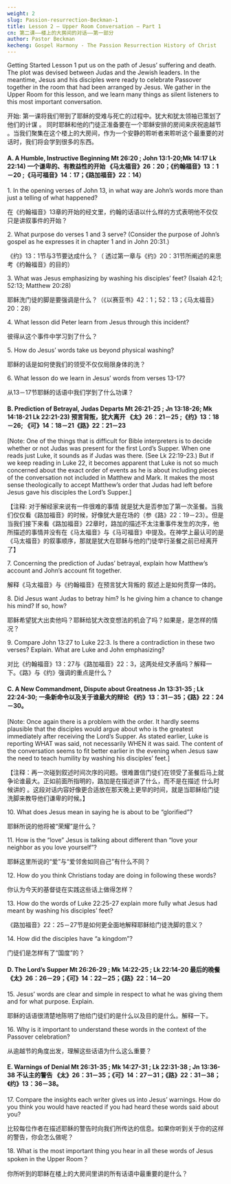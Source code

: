 ```yaml
---
weight: 2
slug: Passion-resurrection-Beckman-1
title: Lesson 2 – Upper Room Conversation – Part 1
cn: 第二课——楼上的大房间的对话——第一部分
author: Pastor Beckman
kecheng: Gospel Harmony - The Passion Resurrection History of Christ
---
```



Getting Started Lesson 1 put us on the path of Jesus’ suffering and death. The plot was devised between Judas and the Jewish leaders. In the meantime, Jesus and his disciples were ready to celebrate Passover together in the room that had been arranged by Jesus. We gather in the Upper Room for this lesson, and we learn many things as silent listeners to this most important conversation.

开始: 第一课将我们带到了耶稣的受难与死亡的过程中。犹大和犹太领袖已策划了他们的计谋 。 同时耶稣和他的门徒正准备要在一个耶稣安排的房间来庆祝逾越节 。当我们聚集在这个楼上的大房间，作为一个安静的聆听者来聆听这个最重要的对话时，我们将会学到很多的东西。

#### A. A Humble, Instructive Beginning Mt 26:20 ; John 13:1-20;Mk 14:17 Lk 22:14) 一个谦卑的、有教益性的开始 《马太福音》26：20；《约翰福音》13：1－20 ;《马可福音》14：17；《路加福音》22：14）

1\. In the opening verses of John 13, in what way are John’s words more than just a telling of what happened?

在《约翰福音》13章的开始的经文里，约翰的话语以什么样的方式表明他不仅仅只是讲叙事件的开始？

2\. What purpose do verses 1 and 3 serve? (Consider the purpose of John’s gospel as he expresses it in chapter 1 and in John 20:31.)


《约》13：1节与3节要达成什么？（ 透过第一章与《约》20：31节所阐述的来思考《约翰福音》的目的）

3\. What was Jesus emphasizing by washing his disciples’ feet? (Isaiah 42:1; 52:13; Matthew 20:28)

耶稣洗门徒的脚是要强调是什么？（《以赛亚书》42：1；52：13；《马太福音》20：28）

4\. What lesson did Peter learn from Jesus through this incident?

彼得从这个事件中学习到了什么？

5\. How do Jesus’ words take us beyond physical washing?

耶稣的话是如何使我们的领受不仅仅局限身体的洗？

6\. What lesson do we learn in Jesus’ words from verses 13-17?

从13－17节耶稣的话语中我们学到了什么功课？

#### B. Prediction of Betrayal, Judas Departs Mt 26:21-25 ; Jn 13:18-26; Mk 14:18-21 Lk 22:21-23) 预言背叛，犹大离开 《太》26：21－25 ;《约》13：18－26; 《可》14：18－21《路》22：21－23

[Note: One of the things that is difficult for Bible interpreters is to decide whether or not Judas was present for the first Lord’s Supper. When one reads just Luke, it sounds as if Judas was there. (See Lk 22:19-23.) But if we keep reading in Luke 22, it becomes apparent that Luke is not so much concerned about the exact order of events as he is about including pieces of the conversation not included in Matthew and Mark. It makes the most sense theologically to accept Matthew’s order that Judas had left before Jesus gave his disciples the Lord’s Supper.]

【注释: 对于解经家来说有一件很难的事情 就是犹大是否参加了第一次圣餐。当我们仅仅看《路加福音》的时候，好像犹大是在场的（参《路》22：19－23）。但是当我们接下来看《路加福音》22章时，路加的描述不太注重事件发生的次序，他所描述的事情并没有在《马太福音》与《马可福音》中提及。在神学上最认可的是《马太福音》的叙事顺序，那就是犹大在耶稣与他的门徒举行圣餐之前已经离开了】

7\. Concerning the prediction of Judas’ betrayal, explain how Matthew’s account and John’s account fit together.

解释《马太福音》与《约翰福音》在预言犹大背叛的 叙述上是如何贯穿一体的。

8\. Did Jesus want Judas to betray him? Is he giving him a chance to change his mind? If so, how?

耶稣希望犹大出卖他吗？耶稣给犹大改变想法的机会了吗？如果是，是怎样的情况？

9\. Compare John 13:27 to Luke 22:3. Is there a contradiction in these two verses? Explain. What are Luke and John emphasizing?

对比《约翰福音》13：27与《路加福音》22：3，这两处经文矛盾吗？解释一下。《路》与《约》强调的重点是什么？

#### C. A New Commandment, Dispute about Greatness Jn 13:31-35 ; Lk 22:24-30; 一条新命令以及关于谁最大的辩论 《约》13：31－35；《路》22：24－30。

[Note: Once again there is a problem with the order. It hardly seems plausible that the disciples would argue about who is the greatest immediately after receiving the Lord’s Supper. As stated earlier, Luke is reporting WHAT was said, not necessarily WHEN it was said. The content of the conversation seems to fit better earlier in the evening when Jesus saw the need to teach humility by washing his disciples’ feet.]

【注释：再一次碰到叙述时间次序的问题。很难置信门徒们在领受了圣餐后马上就争论谁最大。正如前面所指明的，路加是在描述讲了什么，而不是在描述 什么时候讲的 。这段对话内容好像更合适放在那天晚上更早的时间，就是当耶稣给门徒洗脚来教导他们谦卑的时候。】

10\. What does Jesus mean in saying he is about to be “glorified”?

耶稣所说的他将被“荣耀”是什么？

11\. How is the “love” Jesus is talking about different than “love your neighbor as you love yourself”?

耶稣这里所说的“爱”与“爱邻舍如同自己”有什么不同？

12\. How do you think Christians today are doing in following these words?

你认为今天的基督徒在实践这些话上做得怎样？

13\. How do the words of Luke 22:25-27 explain more fully what Jesus had meant by washing his disciples’ feet?

《路加福音》22：25－27节是如何更全面地解释耶稣给门徒洗脚的意义？

14\. How did the disciples have “a kingdom”?

门徒们是怎样有了“国度”的？

#### D. The Lord’s Supper Mt 26:26-29 ; Mk 14:22-25 ; Lk 22:14-20 最后的晚餐 《太》26：26－29；《可》14：22－25；《路》22：14－20

15\. Jesus’ words are clear and simple in respect to what he was giving them and for what purpose. Explain.

耶稣的话语很清楚地陈明了他给门徒们的是什么以及目的是什么。解释一下。

16\. Why is it important to understand these words in the context of the Passover celebration?

从逾越节的角度出发，理解这些话语为什么这么重要？

#### E. Warnings of Denial Mt 26:31-35 ; Mk 14:27-31 ; Lk 22:31-38 ; Jn 13:36-38 不认主的警告 《太》26：31－35；《可》14：27－31；《路》22：31－38；《约》13：36－38。

17\. Compare the insights each writer gives us into Jesus’ warnings. How do you think you would have reacted if you had heard these words said about you?

比较每位作者在描述耶稣的警告时向我们所传达的信息。如果你听到关于你的这样的警告，你会怎么做呢？

18\. What is the most important thing you hear in all these words of Jesus spoken in the Upper Room？

你所听到的耶稣在楼上的大房间里讲的所有话语中最重要的是什么？